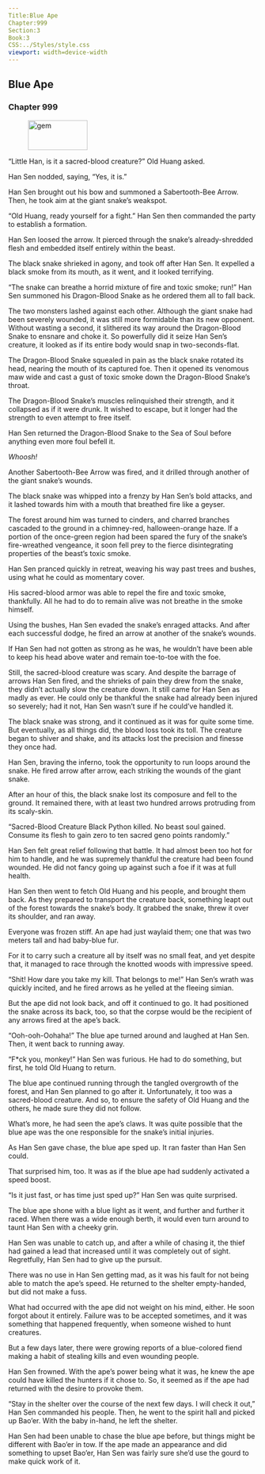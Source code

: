 ```yaml
---
Title:Blue Ape 
Chapter:999 
Section:3 
Book:3 
CSS:../Styles/style.css 
viewport: width=device-width
---
```

  
## Blue Ape
### Chapter 999
  
<figure>
	<img src="../Images/gem.gif" alt="gem" id="gem" width="120" height="60" />
</figure>
  

  
“Little Han, is it a sacred-blood creature?” Old Huang asked.

Han Sen nodded, saying, “Yes, it is.”

Han Sen brought out his bow and summoned a Sabertooth-Bee Arrow. Then, he took aim at the giant snake’s weakspot.

“Old Huang, ready yourself for a fight.” Han Sen then commanded the party to establish a formation.

Han Sen loosed the arrow. It pierced through the snake’s already-shredded flesh and embedded itself entirely within the beast.

The black snake shrieked in agony, and took off after Han Sen. It expelled a black smoke from its mouth, as it went, and it looked terrifying.

“The snake can breathe a horrid mixture of fire and toxic smoke; run!” Han Sen summoned his Dragon-Blood Snake as he ordered them all to fall back.

The two monsters lashed against each other. Although the giant snake had been severely wounded, it was still more formidable than its new opponent. Without wasting a second, it slithered its way around the Dragon-Blood Snake to ensnare and choke it. So powerfully did it seize Han Sen’s creature, it looked as if its entire body would snap in two-seconds-flat.

The Dragon-Blood Snake squealed in pain as the black snake rotated its head, nearing the mouth of its captured foe. Then it opened its venomous maw wide and cast a gust of toxic smoke down the Dragon-Blood Snake’s throat.

The Dragon-Blood Snake’s muscles relinquished their strength, and it collapsed as if it were drunk. It wished to escape, but it longer had the strength to even attempt to free itself.

Han Sen returned the Dragon-Blood Snake to the Sea of Soul before anything even more foul befell it.

*Whoosh!*

Another Sabertooth-Bee Arrow was fired, and it drilled through another of the giant snake’s wounds.

The black snake was whipped into a frenzy by Han Sen’s bold attacks, and it lashed towards him with a mouth that breathed fire like a geyser.

The forest around him was turned to cinders, and charred branches cascaded to the ground in a chimney-red, halloween-orange haze. If a portion of the once-green region had been spared the fury of the snake’s fire-wreathed vengeance, it soon fell prey to the fierce disintegrating properties of the beast’s toxic smoke.

Han Sen pranced quickly in retreat, weaving his way past trees and bushes, using what he could as momentary cover.

His sacred-blood armor was able to repel the fire and toxic smoke, thankfully. All he had to do to remain alive was not breathe in the smoke himself.

Using the bushes, Han Sen evaded the snake’s enraged attacks. And after each successful dodge, he fired an arrow at another of the snake’s wounds.

If Han Sen had not gotten as strong as he was, he wouldn’t have been able to keep his head above water and remain toe-to-toe with the foe.

Still, the sacred-blood creature was scary. And despite the barrage of arrows Han Sen fired, and the shrieks of pain they drew from the snake, they didn’t actually slow the creature down. It still came for Han Sen as madly as ever. He could only be thankful the snake had already been injured so severely; had it not, Han Sen wasn’t sure if he could’ve handled it.

The black snake was strong, and it continued as it was for quite some time. But eventually, as all things did, the blood loss took its toll. The creature began to shiver and shake, and its attacks lost the precision and finesse they once had.

Han Sen, braving the inferno, took the opportunity to run loops around the snake. He fired arrow after arrow, each striking the wounds of the giant snake.

After an hour of this, the black snake lost its composure and fell to the ground. It remained there, with at least two hundred arrows protruding from its scaly-skin.

“Sacred-Blood Creature Black Python killed. No beast soul gained. Consume its flesh to gain zero to ten sacred geno points randomly.”

Han Sen felt great relief following that battle. It had almost been too hot for him to handle, and he was supremely thankful the creature had been found wounded. He did not fancy going up against such a foe if it was at full health.

Han Sen then went to fetch Old Huang and his people, and brought them back. As they prepared to transport the creature back, something leapt out of the forest towards the snake’s body. It grabbed the snake, threw it over its shoulder, and ran away.

Everyone was frozen stiff. An ape had just waylaid them; one that was two meters tall and had baby-blue fur.

For it to carry such a creature all by itself was no small feat, and yet despite that, it managed to race through the knotted woods with impressive speed.

“Shit! How dare you take my kill. That belongs to me!” Han Sen’s wrath was quickly incited, and he fired arrows as he yelled at the fleeing simian.

But the ape did not look back, and off it continued to go. It had positioned the snake across its back, too, so that the corpse would be the recipient of any arrows fired at the ape’s back.

“Ooh-ooh-Oohaha!” The blue ape turned around and laughed at Han Sen. Then, it went back to running away.

“F*ck you, monkey!” Han Sen was furious. He had to do something, but first, he told Old Huang to return.

The blue ape continued running through the tangled overgrowth of the forest, and Han Sen planned to go after it. Unfortunately, it too was a sacred-blood creature. And so, to ensure the safety of Old Huang and the others, he made sure they did not follow.

What’s more, he had seen the ape’s claws. It was quite possible that the blue ape was the one responsible for the snake’s initial injuries.

As Han Sen gave chase, the blue ape sped up. It ran faster than Han Sen could.

That surprised him, too. It was as if the blue ape had suddenly activated a speed boost.

“Is it just fast, or has time just sped up?” Han Sen was quite surprised.

The blue ape shone with a blue light as it went, and further and further it raced. When there was a wide enough berth, it would even turn around to taunt Han Sen with a cheeky grin.

Han Sen was unable to catch up, and after a while of chasing it, the thief had gained a lead that increased until it was completely out of sight. Regretfully, Han Sen had to give up the pursuit.

There was no use in Han Sen getting mad, as it was his fault for not being able to match the ape’s speed. He returned to the shelter empty-handed, but did not make a fuss.

What had occurred with the ape did not weight on his mind, either. He soon forgot about it entirely. Failure was to be accepted sometimes, and it was something that happened frequently, when someone wished to hunt creatures.

But a few days later, there were growing reports of a blue-colored fiend making a habit of stealing kills and even wounding people.

Han Sen frowned. With the ape’s power being what it was, he knew the ape could have killed the hunters if it chose to. So, it seemed as if the ape had returned with the desire to provoke them.

“Stay in the shelter over the course of the next few days. I will check it out,” Han Sen commanded his people. Then, he went to the spirit hall and picked up Bao’er. With the baby in-hand, he left the shelter.

Han Sen had been unable to chase the blue ape before, but things might be different with Bao’er in tow. If the ape made an appearance and did something to upset Bao’er, Han Sen was fairly sure she’d use the gourd to make quick work of it.